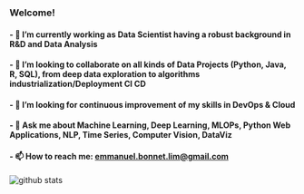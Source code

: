 ### Welcome! 

#### - 🔭 I’m currently working as Data Scientist having a robust background in R&D and Data Analysis
#### - 🤝 I’m looking to collaborate on all kinds of Data Projects (Python, Java, R, SQL), from deep data exploration to algorithms industrialization/Deployment CI CD
#### - 🤔 I’m looking for continuous improvement of my skills in DevOps & Cloud
#### - 💬 Ask me about Machine Learning, Deep Learning, MLOPs, Python Web Applications, NLP, Time Series, Computer Vision, DataViz
#### - 📫 How to reach me: emmanuel.bonnet.lim@gmail.com 


![github stats](https://github-readme-stats.vercel.app/api?username=Manu87DS&show_icons=true&theme=radical)

